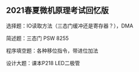 ## 2021春夏微机原理考试回忆版

选择题：IO读取方法（三态门缓冲还是寄存器？），DMA

简述题：三态门 PSW 8255

程序填空题：各种移位指令，带进位加法

设计大题：课本P218 LED二极管
